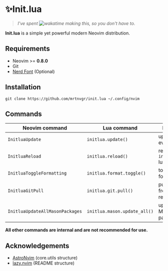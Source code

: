 # ✨Init.lua

> _I've spent ![wakatime] making this, so you don't have to._

[wakatime]: https://wakatime.com/badge/user/5fea8bc3-faf2-4ced-9ae0-78ed7f87428f/project/893e579b-0331-4ddf-bbd4-24f1353d0832.svg

**Init.lua** is a simple yet powerful modern Neovim distribution.

## Requirements

- Neovim >= **0.8.0**
- Git
- [Nerd Font](https://nerdfonts.com/) (Optional)

## Installation

```console
git clone https://github.com/mrtnvgr/init.lua ~/.config/nvim
```

## Commands

| Neovim command                  | Lua command                  | Description                           |
| ------------------------------- | ---------------------------- | ------------------------------------- |
| `InitluaUpdate`                 | `initlua.update()`           | update everything                     |
| `InitluaReload`                 | `initlua.reload()`           | reload `initlua.core.*` lua files     |
| `InitluaToggleFormatting`       | `initlua.format.toggle()`    | toggle null-ls formatting             |
| `InitluaGitPull`                | `initlua.git.pull()`         | pull updates from init.lua repository |
| `InitluaUpdateAllMasonPackages` | `initlua.mason.update_all()` | update all Mason packages             |

**All other commands are internal and are not recommended for use.**

## Acknowledgements

- [AstroNvim](https://github.com/AstroNvim/AstroNvim) (core.utils structure)
- [lazy.nvim](https://github.com/folke/lazy.nvim) (README structure)

